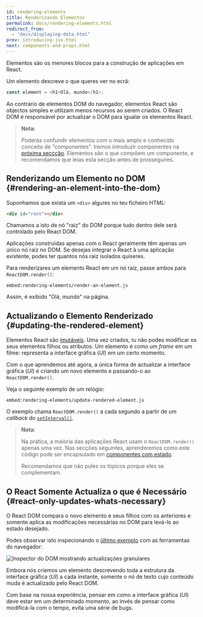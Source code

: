 ```yaml
---
id: rendering-elements
title: Renderizando Elementos
permalink: docs/rendering-elements.html
redirect_from:
  - "docs/displaying-data.html"
prev: introducing-jsx.html
next: components-and-props.html
---
```


Elementos são os menores blocos para a construção de aplicações em React.

Um elemento descreve o que queres ver no ecrã:

```js
const element = <h1>Olá, mundo</h1>;
```

Ao contrário de elementos DOM do navegador, elementos React são objectos simples e utilizam menos recursos ao serem criados. O React DOM é responsável por actualizar o DOM para igualar os elementos React.

>**Nota:**
>
>Poderás confundir elementos com o mais amplo e conhecido conceito de "componentes". Iremos introduzir componentes na [próxima seccção](/docs/components-and-props.html). Elementos são o que compõem um componente, e recomendamos que leias esta secção antes de prosseguires.

## Renderizando um Elemento no DOM {#rendering-an-element-into-the-dom}

Suponhamos que exista um `<div>` algures no teu ficheiro HTML:

```html
<div id="root"></div>
```

Chamamos a isto de nó "raiz" do DOM porque tudo dentro dele será controlado pelo React DOM.

Aplicações construídas apenas com o React geralmente têm apenas um único nó raiz no DOM. Se desejas integrar o React à uma aplicação existente, podes ter quantos nós raiz isolados quiseres.

Para renderizares um elemento React em um nó raiz, passe ambos para `ReactDOM.render()`:

`embed:rendering-elements/render-an-element.js`

[](codepen://rendering-elements/render-an-element)

Assim, é exibido "Olá, mundo" na página.

## Actualizando o Elemento Renderizado {#updating-the-rendered-element}

Elementos React são [imutáveis](https://pt.wikipedia.org/wiki/Objeto_imutável). Uma vez criados, tu não podes modificar os seus elementos filhos ou atributos. Um elemento é como um _frame_ em um filme: representa a interface gráfica (_UI_) em um certo momento.

Com o que aprendemos até agora, a única forma de actualizar a interface gráfica (_UI_) é criando um novo elemento e passando-o ao `ReactDOM.render()`.

Veja o seguinte exemplo de um relógio:

`embed:rendering-elements/update-rendered-element.js`

[](codepen://rendering-elements/update-rendered-element)

O exemplo chama `ReactDOM.render()` a cada segundo a partir de um _callback_ do [`setInterval()`](https://developer.mozilla.org/pt-PT/docs/Web/API/WindowOrWorkerGlobalScope/setInterval).

>**Nota:**
>
>Na prática, a maioria das aplicações React usam o `ReactDOM.render()` apenas uma vez. Nas secções seguintes, aprenderemos como este código pode ser encapsulado em [componentes com estado](/docs/state-and-lifecycle.html).
>
>Recomendamos que não pules os tópicos porque eles se complementam.

## O React Somente Actualiza o que é Necessário {#react-only-updates-whats-necessary}

O React DOM compara o novo elemento e seus filhos com os anteriores e somente aplica as modificações necessárias no DOM para levá-lo ao estado desejado.

Podes observar isto inspecionando o [último exemplo](codepen://rendering-elements/update-rendered-element) com as ferramentas do navegador:

![Inspector do DOM mostrando actualizações granulares](../images/docs/granular-dom-updates.gif)

Embora nós criemos um elemento descrevendo toda a estrutura da interface gráfica (_UI_) a cada instante, somente o nó de texto cujo conteúdo muda é actualizado pelo React DOM.

Com base na nossa experiência, pensar em como a interface gráfica (_UI_) deve estar em um determinado momento, ao invés de pensar como modificá-la com o tempo, evita uma série de bugs.
